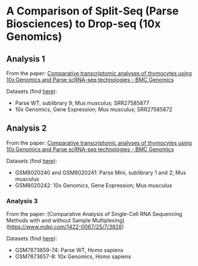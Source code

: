 # A Comparison of Split-Seq (Parse Biosciences) to Drop-seq (10x Genomics)
## Analysis 1
From the paper: [Comparative transcriptomic analyses of thymocytes using 10x Genomics and Parse scRNA-seq technologies - BMC Genomics](https://link.springer.com/article/10.1186/s12864-024-10976-x)

Datasets (find [here](https://www.ncbi.nlm.nih.gov/sra?term=SRP484103)):
- Parse WT, sublibrary 9; Mus musculus; SRR27585877
- 10x Genomics, Gene Expression; Mus musculus; SRR27585872

## Analysis 2
From the paper: [Comparative transcriptomic analyses of thymocytes using 10x Genomics and Parse scRNA-seq technologies - BMC Genomics](https://link.springer.com/article/10.1186/s12864-024-10976-x)

Datasets (find [here](https://www.ncbi.nlm.nih.gov/sra?term=SRP484103)):
- GSM8020240 and GSM8020241: Parse Mini, sublibrary 1 and 2; Mus musculus
- GSM8020242: 10x Genomics, Gene Expression; Mus musculus

### Analysis 3
From the paper: [Comparative Analysis of Single-Cell RNA Sequencing Methods with and without Sample Multiplexing]
(https://www.mdpi.com/1422-0067/25/7/3828)

Datasets (find [here](https://www.ncbi.nlm.nih.gov/sra?term=SRP469371)):
- GSM7873659-74: Parse WT, Homo sapiens
- GSM7873657-8: 10x Genomics, Homo sapiens
